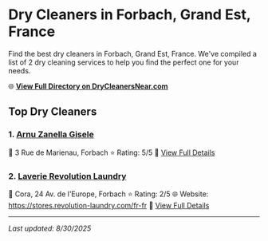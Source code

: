 # Dry Cleaners in Forbach, Grand Est, France

Find the best dry cleaners in Forbach, Grand Est, France. We've compiled a list of 2 dry cleaning services to help you find the perfect one for your needs.

🌐 **[View Full Directory on DryCleanersNear.com](https://drycleanersnear.com/city/France/Grand%20Est/Forbach)**

## Top Dry Cleaners

### 1. [Arnu Zanella Gisele](https://drycleanersnear.com/dryCleaner/68afb8994e19aac41e8a0f08/arnu-zanella-gisele)
📍 3 Rue de Marienau, Forbach
⭐ Rating: 5/5
🔗 [View Full Details](https://drycleanersnear.com/dryCleaner/68afb8994e19aac41e8a0f08/arnu-zanella-gisele)

### 2. [Laverie Revolution Laundry](https://drycleanersnear.com/dryCleaner/68afb8ec4e19aac41e8a261e/laverie-revolution-laundry)
📍 Cora, 24 Av. de l'Europe, Forbach
⭐ Rating: 2/5
🌐 Website: https://stores.revolution-laundry.com/fr-fr
🔗 [View Full Details](https://drycleanersnear.com/dryCleaner/68afb8ec4e19aac41e8a261e/laverie-revolution-laundry)


---

*Last updated: 8/30/2025*
